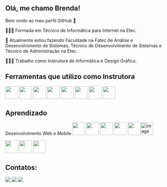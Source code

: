 ## Olá, me chamo Brenda! 
<p>Bem vindo ao meu perfil GitHub 👋</p>

<p>👩🏼‍🎓 Formada em Técnico de Informática para Internet na Etec.</p>
<p>🌱 Atualmente estou fazendo Faculdade na Fatec de Análise e Desenvolvimento de Sistemas, Técnico de Desenvolvimento de Sistemas e Técnico de Administração na Etec.</p>
<p>👩🏼‍🏫 Trabalho como Instrutora de Informática e Design Gráfico.</p>

## Ferramentas que utilizo como Instrutora 
<img src="https://github.com/user-attachments/assets/41d54871-a4a7-4bf8-904f-b17ea4ebe099" width="40" height="40" /> <img src="https://github.com/user-attachments/assets/4ee8c34f-5bf0-49e0-8126-dbd4baf51290" width="40" height="40" /> <img src="https://github.com/user-attachments/assets/96157060-0ebb-44ca-b8a1-d04e1cbdaba0" width="40" height="40" /> <img src="https://cdn.jsdelivr.net/gh/devicons/devicon@latest/icons/photoshop/photoshop-original.svg" width="40" height="40" /> <img src="https://cdn.jsdelivr.net/gh/devicons/devicon@latest/icons/gimp/gimp-original.svg" width="40" height="40" /> <img src="https://cdn.jsdelivr.net/gh/devicons/devicon@latest/icons/canva/canva-original.svg" width="40" height="40"/> <img src="https://cdn.jsdelivr.net/gh/devicons/devicon@latest/icons/inkscape/inkscape-original.svg" width="40" height="40" /> <img src="https://github.com/user-attachments/assets/c6f6510d-b4de-4bb4-8f31-13167fd36e0c" width="40" height="40" />

## Aprendizado
<p>Desenvolvimento Web e Mobile
<img src="https://cdn.jsdelivr.net/gh/devicons/devicon@latest/icons/html5/html5-original.svg" width="40" height="40" /> <img src="https://cdn.jsdelivr.net/gh/devicons/devicon@latest/icons/css3/css3-original.svg" width="40" height="40" /> <img src="https://cdn.jsdelivr.net/gh/devicons/devicon@latest/icons/javascript/javascript-original.svg" width="40" height="40" /> <img src="https://cdn.jsdelivr.net/gh/devicons/devicon@latest/icons/angular/angular-original.svg" width="40" height="40"/> <img src="https://cdn.jsdelivr.net/gh/devicons/devicon@latest/icons/bootstrap/bootstrap-original.svg" width="40" height="40"/><img alt="image" src="https://github.com/user-attachments/assets/5e39e857-d8ad-4cc9-bc22-e83b2ad1cb97" width="40" height="40" />

<img src="https://cdn.jsdelivr.net/gh/devicons/devicon/icons/java/java-original.svg" width="40" height="40"/> <img src="https://cdn.jsdelivr.net/gh/devicons/devicon@latest/icons/php/php-original.svg" width="40" height="40" /> <img src="https://cdn.jsdelivr.net/gh/devicons/devicon@latest/icons/mysql/mysql-original-wordmark.svg" width="40" height="40" />


## Contatos:
<div>
<!--<a href="https://www.youtube.com/seu-canal-youtube-aqui" target="_blank"><img loading="lazy" src="https://img.shields.io/badge/YouTube-FF0000?style=for-the-badge&logo=youtube&logoColor=white" target="_blank"></a>-->
<a href="https://instagram.com/brendahidalgos" target="_blank"><img loading="lazy" src="https://img.shields.io/badge/-Instagram-%23E4405F?style=for-the-badge&logo=instagram&logoColor=white" target="_blank"></a>
<a href = "mailto:brendahidalgosn@gmail.com"><img loading="lazy" src="https://img.shields.io/badge/Gmail-D14836?style=for-the-badge&logo=gmail&logoColor=white" target="_blank"></a>
<a href="https://www.linkedin.com/in/brendashidalgos/" target="_blank"><img loading="lazy" src="https://img.shields.io/badge/-LinkedIn-%230077B5?style=for-the-badge&logo=linkedin&logoColor=white" target="_blank"></a>   
</div>
